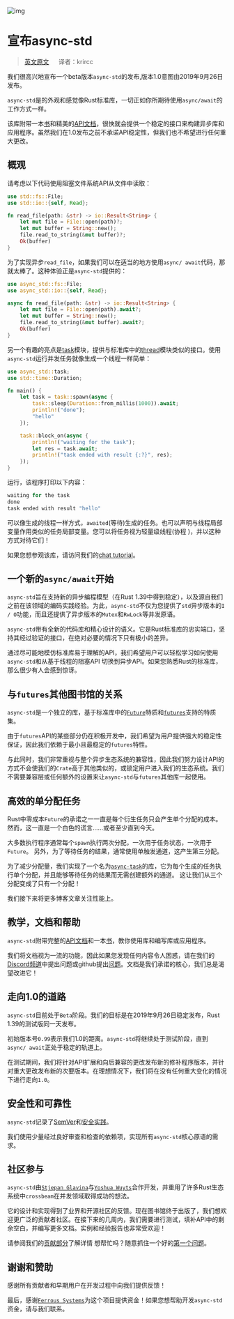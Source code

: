 ![img](https://images.wallpaperscraft.com/image/girls_flowers_fireworks_145903_1366x768.jpg)

# 宣布async-std

> [英文原文](https://async.rs/blog/announcing-async-std/)  &emsp; 译者：krircc

我们很高兴地宣布一个beta版本`async-std`的发布,版本1.0意图由2019年9月26日发布。

`async-std`是的外观和感觉像Rust标准库，一切正如你所期待使用`async/await`的工作方式一样。

该库附带一本[书](https://book.async.rs/)和精美的[API文档](https://docs.rs/async-std)，很快就会提供一个稳定的接口来构建异步库和应用程序。虽然我们在1.0发布之前不承诺API稳定性，但我们也不希望进行任何重大更改。

## 概观

请考虑以下代码使用阻塞文件系统API从文件中读取：

```rust
use std::fs::File;
use std::io::{self, Read};

fn read_file(path: &str) -> io::Result<String> {
    let mut file = File::open(path)?;
    let mut buffer = String::new();
    file.read_to_string(&mut buffer)?;
    Ok(buffer)
}
```

为了实现异步`read_file`，如果我们可以在适当的地方使用`async/ await`代码，那就太棒了。这种体验正是`async-std`提供的：

```rust
use async_std::fs::File;
use async_std::io::{self, Read};

async fn read_file(path: &str) -> io::Result<String> {
    let mut file = File::open(path).await?;
    let mut buffer = String::new();
    file.read_to_string(&mut buffer).await?;
    Ok(buffer)
}
```

另一个有趣的亮点是[task](https://book.async.rs/concepts/tasks.html)模块，提供与标准库中的[thread](https://doc.rust-lang.org/std/thread/index.html)模块类似的接口。使用`async-std`运行并发任务就像生成一个线程一样简单：

```rust
use async_std::task;
use std::time::Duration;

fn main() {
    let task = task::spawn(async {
        task::sleep(Duration::from_millis(1000)).await;
        println!("done");
        "hello"
    });

    task::block_on(async {
        println!("waiting for the task");
        let res = task.await;
        println!("task ended with result {:?}", res);
    });
}
```

运行，该程序打印以下内容：

```rust
waiting for the task
done
task ended with result "hello"
```

可以像生成的线程一样方式，`awaited`(等待)生成的任务。也可以声明与线程局部变量作用类似的任务局部变量。您可以将任务视为轻量级线程(协程
)，并以这种方式对待它们！

如果您想参观该库，请访问我们的[chat tutorial](https://github.com/async-rs/a-chat)。

## 一个新的`async/await`开始

`async-std`旨在支持新的异步编程模型（在Rust 1.39中得到稳定），以及源自我们之前在该领域的编码实践经验。为此，`async-std`不仅为您提供了`std`异步版本的`I / O`功能，而且还提供了异步版本的`Mutex`和`RwLock`等并发原语。

`async-std`带有全新的代码库和精心设计的语义。它是Rust标准库的忠实端口，坚持其经过验证的接口，在绝对必要的情况下只有极小的差异。

通过尽可能地模仿标准库易于理解的API，我们希望用户可以轻松学习如何使用`async-std`和从基于线程的阻塞API 切换到异步API。如果您熟悉Rust的标准库，那么很少有人会感到惊讶。

## 与`futures`其他图书馆的关系

`async-std`是一个独立的库，基于标准库中的[`Future`](https://doc.rust-lang.org/nightly/std/future/trait.Future.html)特质和[`futures`](https://github.com/rust-lang-nursery/futures-rs)支持的特质集。

由于`futures`API的某些部分仍在积极开发中，我们希望为用户提供强大的稳定性保证，因此我们依赖于最小且最稳定的`futures`特性。

与此同时，我们非常重视与整个异步生态系统的兼容性，因此我们努力设计API的方式不会使我们的`Crate`高于其他类似的，或锁定用户进入我们的生态系统。我们不需要兼容层或任何额外的设置来让`async-std`与`futures`其他库一起使用。

## 高效的单分配任务

Rust中零成本`Future`的承诺之一一直是每个衍生任务只会产生单个分配的成本。 然而，这一直是一个白色的谎言......或者至少直到今天。

大多数执行程序通常每个`spawn`执行两次分配，一次用于任务状态，一次用于`Future`。 另外，为了等待任务的结果，通常使用单触发通道，这产生第三分配。

为了减少分配量，我们实现了一个名为[`async-task`](https://github.com/async-rs/async-task)的库，它为每个生成的任务执行单个分配，并且能够等待任务的结果而无需创建额外的通道。 这让我们从三个分配变成了只有一个分配！

我们接下来将更多博客文章关注性能上。

## 教学，文档和帮助

`async-std`附带完整的[API文档](https://docs.rs/async-std)和一本[书](https://book.async.rs/)，教你使用库和编写库或应用程序。

我们将文档视为一流的功能，因此如果您发现任何内容令人困惑，请在我们的[Discord频道](https://discord.gg/JvZeVNe)中提出问题或github提出[问题](https://github.com/async-rs/async-std/issues/new)。文档是我们承诺的核心，我们总是渴望改进它！

## 走向1.0的道路

`async-std`目前处于`Beta`阶段。我们的目标是在2019年9月26日稳定发布，Rust 1.39的测试版同一天发布。

初始版本号`0.99`表示我们1.0的距离。`async-std`将继续处于测试阶段，直到`async/ await`正处于稳定的轨道上。

在测试期间，我们将针对API扩展和向后兼容的更改发布新的修补程序版本，并针对重大更改发布新的次要版本。在理想情况下，我们将在没有任何重大变化的情况下进行走向`1.0`。

## 安全性和可靠性

`async-std`记录了[SemVer](https://book.async.rs/overview/stability-guarantees.html)和[安全实践](https://book.async.rs/security/policy.html)。

我们使用少量经过良好审查和检查的依赖项，实现所有`async-std`核心原语的需求。

## 社区参与

`async-std`由[`Stjepan Glavina`](https://github.com/stjepang)与[`Yoshua Wuyts`](https://github.com/yoshuawuyts)合作开发，并重用了许多Rust生态系统中`crossbeam`在并发领域取得成功的想法。

它的设计和实现得到了业界和开源社区的反馈。现在图书馆终于出版了，我们想欢迎更广泛的贡献者社区。在接下来的几周内，我们需要进行测试，填补API中的剩余空白，并编写更多文档。实例和经验报告也非常受欢迎！

请参阅我们的[贡献部分](https://async.rs/contribute)了解详情 想帮忙吗？随意抓住一个好的[第一个问题](https://github.com/async-rs/async-std/issues?q=is%3Aopen+is%3Aissue+no%3Amilestone+label%3A%22good+first+issue%22)。

## 谢谢和赞助

感谢所有贡献者和早期用户在开发过程中向我们提供反馈！

最后，感谢[`Ferrous Systems`](https://ferrous-systems.com/)为这个项目提供资金！如果您想帮助开发`async-std`资金，请与我们联系。